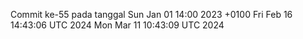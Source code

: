 Commit ke-55 pada tanggal Sun Jan 01 14:00 2023 +0100
Fri Feb 16 14:43:06 UTC 2024
Mon Mar 11 10:43:09 UTC 2024
